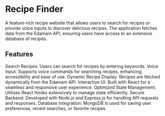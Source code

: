 # Recipe Finder
A feature-rich recipe website that allows users to search for recipes or provide voice inputs to discover delicious recipes. The application fetches data from the Edamam API, 
ensuring users have access to an extensive database of recipes.

## Features
Search Recipes: Users can search for recipes by entering keywords.
Voice Input: Supports voice commands for searching recipes, enhancing accessibility and ease of use.
Dynamic Recipe Display: Recipes are fetched dynamically from the Edamam API.
Interactive UI: Built with React for a seamless and responsive user experience.
Optimized State Management: Utilizes React Hooks extensively to manage state efficiently.
Secure Backend: Developed with Node.js and Express.js for handling API requests and responses.
Database Integration: MongoDB is used for saving user preferences, recent searches, or favorite recipes.
